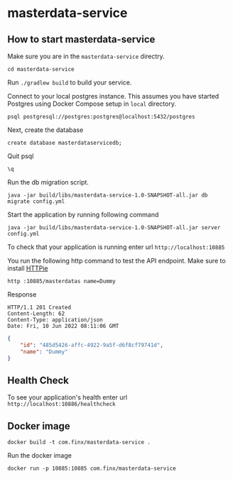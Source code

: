 # masterdata-service

## How to start masterdata-service 

Make sure you are in the `masterdata-service` directry.

```
cd masterdata-service
```

Run `./gradlew build` to build your service. 

Connect to your local postgres instance. This assumes you have started Postgres using Docker Compose setup in `local` directory.

```
psql postgresql://postgres:postgres@localhost:5432/postgres
```

Next, create the database

```
create database masterdataservicedb;
```

Quit psql

```
\q
```

Run the db migration script.

```
java -jar build/libs/masterdata-service-1.0-SNAPSHOT-all.jar db migrate config.yml
```
Start the application by running following command

```
java -jar build/libs/masterdata-service-1.0-SNAPSHOT-all.jar server config.yml
```

To check that your application is running enter url `http://localhost:10885`

You run the following http command to test the API endpoint. Make sure to install [HTTPie](https://httpie.io/cli)

```
http :10885/masterdatas name=Dummy
```

Response

```
HTTP/1.1 201 Created
Content-Length: 62
Content-Type: application/json
Date: Fri, 10 Jun 2022 08:11:06 GMT
```

```json
{
    "id": "485d5426-affc-4922-9a5f-d6f8cf79741d",
    "name": "Dummy"
}

```

## Health Check


To see your application's health enter url `http://localhost:10886/healthcheck`

## Docker image

```
docker build -t com.finx/masterdata-service .
```

Run the docker image

```
docker run -p 10885:10885 com.finx/masterdata-service
```
